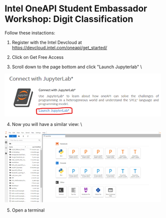# Intel OneAPI Student Embassador Workshop: Digit Classification

Follow these instactions:

1. Register with the Intel Devcloud at
   https://devcloud.intel.com/oneapi/get_started/

2. Click on Get Free Access

3. Scroll down to the page bottom and click "Launch Jupyterlab" \
<img src="images/jupyterlab.png" width="800" /> 

4. Now you will have a similar view: \
<img src="images/devcloud.png" width="800" /> 

5. Open a terminal



